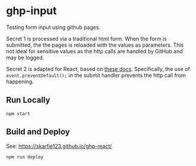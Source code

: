 # ghp-input

Testing form input using github pages.

Secret 1 is processed via a traditional html form. When the form is submitted, the the pages is reloaded with the values as parameters. This not ideal for sensitive values as the http calls are handled by GitHub and may be logged.

Secret 2 is adapted for React, based on [these docs](https://reactjs.org/docs/forms.html).  Specifically, the use of `event.preventDefault();` in the submit handler prevents the http call from happening.

## Run Locally

`npm start`

## Build and Deploy

See: <https://skarfie123.github.io/ghp-react/>

`npm run deploy`

